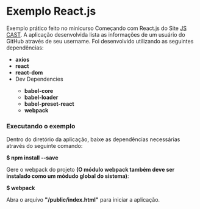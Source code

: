 <h1>Exemplo React.js</h1>

<p>Exemplo prático feito no minicurso Começando com React.js do Site <a href="http://jscasts.teachable.com/" target="_blank">JS CAST</a>. A aplicação desenvolvida lista as informações de um usuário do GitHub através de seu username. Foi desenvolvido utilizando as seguintes dependências:<p>

<ul>
  <li><strong>axios</strong></li>
  <li><strong>react</strong></li>
  <li><strong>react-dom</strong></li>
  <li>Dev Dependencies</li>
  <ul>
    <li><strong>babel-core</strong></li>
    <li><strong>babel-loader</strong></li>
    <li><strong>babel-preset-react</strong></li>
    <li><strong>webpack</strong></li>
  </ul>
</ul>

<h3>Executando o exemplo</h3>

<p>Dentro do diretório da aplicação, baixe as dependências necessárias através do seguinte comando:</p>
<strong> $ npm install --save</strong>

<p>Gere o webpack do projeto <strong>(O módulo webpack também deve ser instalado como um módudo global do sistema)</strong>:</p>
<strong> $ webpack</strong>

<p>Abra o arquivo <strong>"/public/index.html"</strong> para iniciar a aplicação.</p>

